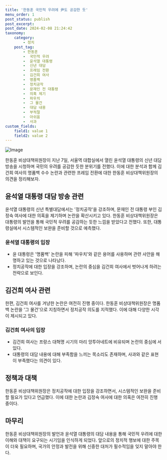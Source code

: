 ```yaml
---
title: '한동훈 국민적 우려에 尹도 공감한 듯'
menu_order: 1
post_status: publish
post_excerpt: 
post_date: 2024-02-08 21:24:42
taxonomy:
    category:
        - 정치
    post_tag:
        - 한동훈
        -  국민적 우려
        -  윤석열 대통령
        -  신년 대담
        -  프레임 전환
        -  김건희 여사
        -  명품백
        -  정치공작
        -  문재인 전 대통령
        -  의혹 제기
        -  파우치
        -  그 물건
        -  대담 내용
        -  부적절
        -  아쉬움
        -  사과
custom_fields:
    field1: value 1
    field2: value 2
---
```


![Image](https://imgnews.pstatic.net/image/469/2024/02/08/0000784678_001_20240208170118469.jpg?type=w647)

한동훈 비상대책위원장이 지난 7일, 서울역 대합실에서 열린 윤석열 대통령의 신년 대담 방송을 시청하며 국민의 우려를 공감한 듯한 분위기를 전했다. 이에 대한 분석과 함께 김건희 여사의 명품백 수수 논란과 관련한 프레임 전환에 대한 한동훈 비상대책위원장의 의견을 정리해보자.
## 윤석열 대통령 대담 방송 관련
윤석열 대통령의 신년 특별대담에서는 '정치공작'을 강조하며, 문재인 전 대통령 부인 김정숙 여사에 대한 의혹을 제기하며 논란을 확산시키고 있다. 한동훈 비상대책위원장은 대통령의 발언을 통해 국민적 우려를 공감하는 듯한 느낌을 받았다고 전했다. 또한, 대통령실에서 시스템적인 보완을 준비할 것으로 예측했다.
### 윤석열 대통령의 입장
- 윤 대통령은 '명품백' 논란을 피해 '파우치'와 같은 용어를 사용하며 관련 사안을 해명하고 있는 것으로 나타났다.
- 정치공작에 대한 입장을 강조하며, 논란의 중심을 김건희 여사에서 벗어나게 하려는 전략으로 보인다.
## 김건희 여사 관련
한편, 김건희 여사를 겨냥한 논란은 여전히 진행 중이다. 한동훈 비상대책위원장은 명품백 논란을 '그 물건'으로 지칭하면서 정치공작 의도를 지적했다. 이에 대해 다양한 시각이 제시되고 있다.
### 김건희 여사의 입장
- 김건희 여사는 프랑스 대혁명 시기의 마리 앙투아네트에 비유되며 논란의 중심에 서 있다.
- 대통령의 대담 내용에 대해 부족함을 느끼는 목소리도 존재하며, 사과와 같은 표현이 부족했다는 의견이 있다.
## 정책과 대책
한동훈 비상대책위원장은 정치공작에 대한 입장을 강조하면서, 시스템적인 보완을 준비할 필요가 있다고 언급했다. 이에 대한 논란과 김정숙 여사에 대한 의혹은 여전히 진행 중이다.
## 마무리
한동훈 비상대책위원장의 발언과 윤석열 대통령의 대담 내용을 통해 국민적 우려에 대한 이해와 대책이 요구되는 시기임을 인식하게 되었다. 앞으로의 정치적 행보에 대한 주목이 더욱 필요하며, 국가의 안정과 발전을 위해 신중한 대처가 필수적임을 잊지 말아야 한다.

